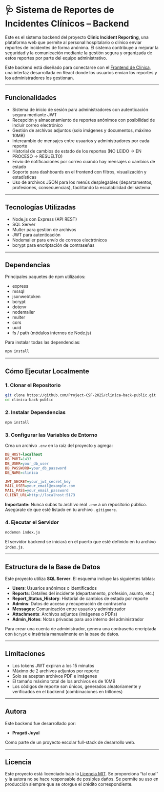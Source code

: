 # 🩺 Sistema de Reportes de Incidentes Clínicos – Backend

Este es el sistema backend del proyecto **Clinic Incident Reporting**, una plataforma web que permite al personal hospitalario o clínico enviar reportes de incidentes de forma anónima. El sistema contribuye a mejorar la seguridad y la comunicación mediante la gestión segura y organizada de estos reportes por parte del equipo administrativo.

Este backend está diseñado para conectarse con el [Frontend de Clínica](https://github.com/Project-CSF-2025/clinica-front-public), una interfaz desarrollada en React donde los usuarios envían los reportes y los administradores los gestionan.

---

## Funcionalidades

- Sistema de inicio de sesión para administradores con autenticación segura mediante JWT  
- Recepción y almacenamiento de reportes anónimos con posibilidad de incluir correo electrónico  
- Gestión de archivos adjuntos (solo imágenes y documentos, máximo 10MB)  
- Intercambio de mensajes entre usuarios y administradores por cada reporte  
- Historial de cambios de estado de los reportes (NO LEIDO → EN PROCESO → RESUELTO)  
- Envío de notificaciones por correo cuando hay mensajes o cambios de estado  
- Soporte para dashboards en el frontend con filtros, visualización y estadísticas  
- Uso de archivos JSON para los menús desplegables (departamentos, profesiones, consecuencias), facilitando la escalabilidad del sistema  

---

## Tecnologías Utilizadas

- Node.js con Express (API REST)
- SQL Server
- Multer para gestión de archivos
- JWT para autenticación
- Nodemailer para envío de correos electrónicos
- bcrypt para encriptación de contraseñas

---

## Dependencias

Principales paquetes de npm utilizados:

- express  
- mssql  
- jsonwebtoken  
- bcrypt  
- dotenv  
- nodemailer  
- multer  
- cors  
- uuid  
- fs / path (módulos internos de Node.js)  

Para instalar todas las dependencias:

```bash
npm install
````

---

## Cómo Ejecutar Localmente

### 1. Clonar el Repositorio

```bash
git clone https://github.com/Project-CSF-2025/clinica-back-public.git
cd clinica-back-public
```

### 2. Instalar Dependencias

```bash
npm install
```

### 3. Configurar las Variables de Entorno

Crea un archivo `.env` en la raíz del proyecto y agrega:

```ini
DB_HOST=localhost
DB_PORT=1433
DB_USER=your_db_user
DB_PASSWORD=your_db_password
DB_NAME=clinica

JWT_SECRET=your_jwt_secret_key
MAIL_USER=your_email@example.com
MAIL_PASS=your_email_password
CLIENT_URL=http://localhost:5173
```

**Importante:** Nunca subas tu archivo real `.env` a un repositorio público.
Asegúrate de que esté listado en tu archivo `.gitignore`.

### 4. Ejecutar el Servidor

```bash
nodemon index.js
```

El servidor backend se iniciará en el puerto que esté definido en tu archivo `index.js`.

---

## Estructura de la Base de Datos

Este proyecto utiliza **SQL Server**. El esquema incluye las siguientes tablas:

* **Users**: Usuarios anónimos o identificados
* **Reports**: Detalles del incidente (departamento, profesión, asunto, etc.)
* **Report\_Status\_History**: Historial de cambios de estado por reporte
* **Admins**: Datos de acceso y recuperación de contraseña
* **Messages**: Comunicación entre usuario y administrador
* **Attachments**: Archivos adjuntos (imágenes o PDFs)
* **Admin\_Notes**: Notas privadas para uso interno del administrador

Para crear una cuenta de administrador, genera una contraseña encriptada con `bcrypt` e insértala manualmente en la base de datos.

---

## Limitaciones

* Los tokens JWT expiran a los 15 minutos
* Máximo de 2 archivos adjuntos por reporte
* Solo se aceptan archivos PDF e imágenes
* El tamaño máximo total de los archivos es de 10MB
* Los códigos de reporte son únicos, generados aleatoriamente y verificados en el backend (combinaciones en trillones)

---

## Autora

Este backend fue desarrollado por:

* **Pragati Juyal**

Como parte de un proyecto escolar full-stack de desarrollo web.

---

## Licencia

Este proyecto está licenciado bajo la [Licencia MIT](./LICENSE).
Se proporciona “tal cual” y la autora no se hace responsable de posibles daños.
Se permite su uso en producción siempre que se otorgue el crédito correspondiente.